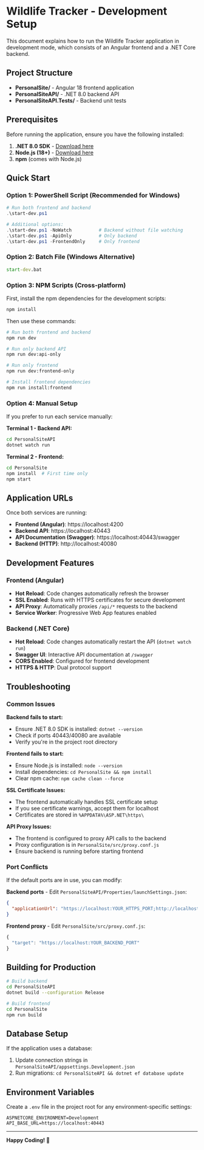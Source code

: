 # Wildlife Tracker - Development Setup

This document explains how to run the Wildlife Tracker application in development mode, which consists of an Angular frontend and a .NET Core backend.

## Project Structure

- **PersonalSite/** - Angular 18 frontend application
- **PersonalSiteAPI/** - .NET 8.0 backend API
- **PersonalSiteAPI.Tests/** - Backend unit tests

## Prerequisites

Before running the application, ensure you have the following installed:

1. **.NET 8.0 SDK** - [Download here](https://dotnet.microsoft.com/download/dotnet/8.0)
2. **Node.js (18+)** - [Download here](https://nodejs.org/)
3. **npm** (comes with Node.js)

## Quick Start

### Option 1: PowerShell Script (Recommended for Windows)

```powershell
# Run both frontend and backend
.\start-dev.ps1

# Additional options:
.\start-dev.ps1 -NoWatch          # Backend without file watching
.\start-dev.ps1 -ApiOnly          # Only backend
.\start-dev.ps1 -FrontendOnly     # Only frontend
```

### Option 2: Batch File (Windows Alternative)

```cmd
start-dev.bat
```

### Option 3: NPM Scripts (Cross-platform)

First, install the npm dependencies for the development scripts:

```bash
npm install
```

Then use these commands:

```bash
# Run both frontend and backend
npm run dev

# Run only backend API
npm run dev:api-only

# Run only frontend
npm run dev:frontend-only

# Install frontend dependencies
npm run install:frontend
```

### Option 4: Manual Setup

If you prefer to run each service manually:

**Terminal 1 - Backend API:**
```bash
cd PersonalSiteAPI
dotnet watch run
```

**Terminal 2 - Frontend:**
```bash
cd PersonalSite
npm install  # First time only
npm start
```

## Application URLs

Once both services are running:

- **Frontend (Angular)**: https://localhost:4200
- **Backend API**: https://localhost:40443
- **API Documentation (Swagger)**: https://localhost:40443/swagger
- **Backend (HTTP)**: http://localhost:40080

## Development Features

### Frontend (Angular)
- **Hot Reload**: Code changes automatically refresh the browser
- **SSL Enabled**: Runs with HTTPS certificates for secure development
- **API Proxy**: Automatically proxies `/api/*` requests to the backend
- **Service Worker**: Progressive Web App features enabled

### Backend (.NET Core)
- **Hot Reload**: Code changes automatically restart the API (`dotnet watch run`)
- **Swagger UI**: Interactive API documentation at `/swagger`
- **CORS Enabled**: Configured for frontend development
- **HTTPS & HTTP**: Dual protocol support

## Troubleshooting

### Common Issues

**Backend fails to start:**
- Ensure .NET 8.0 SDK is installed: `dotnet --version`
- Check if ports 40443/40080 are available
- Verify you're in the project root directory

**Frontend fails to start:**
- Ensure Node.js is installed: `node --version`
- Install dependencies: `cd PersonalSite && npm install`
- Clear npm cache: `npm cache clean --force`

**SSL Certificate Issues:**
- The frontend automatically handles SSL certificate setup
- If you see certificate warnings, accept them for localhost
- Certificates are stored in `%APPDATA%\ASP.NET\https\`

**API Proxy Issues:**
- The frontend is configured to proxy API calls to the backend
- Proxy configuration is in `PersonalSite/src/proxy.conf.js`
- Ensure backend is running before starting frontend

### Port Conflicts

If the default ports are in use, you can modify:

**Backend ports** - Edit `PersonalSiteAPI/Properties/launchSettings.json`:
```json
{
  "applicationUrl": "https://localhost:YOUR_HTTPS_PORT;http://localhost:YOUR_HTTP_PORT"
}
```

**Frontend proxy** - Edit `PersonalSite/src/proxy.conf.js`:
```javascript
{
  "target": "https://localhost:YOUR_BACKEND_PORT"
}
```

## Building for Production

```bash
# Build backend
cd PersonalSiteAPI
dotnet build --configuration Release

# Build frontend
cd PersonalSite
npm run build
```

## Database Setup

If the application uses a database:
1. Update connection strings in `PersonalSiteAPI/appsettings.Development.json`
2. Run migrations: `cd PersonalSiteAPI && dotnet ef database update`

## Environment Variables

Create a `.env` file in the project root for any environment-specific settings:

```
ASPNETCORE_ENVIRONMENT=Development
API_BASE_URL=https://localhost:40443
```

---

**Happy Coding! 🚀**